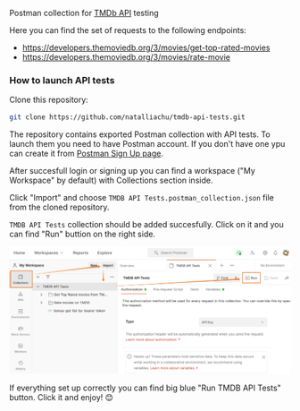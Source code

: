 Postman collection for [TMDb API](https://developers.themoviedb.org/3/) testing

Here you can find the set of requests to the following endpoints:
* https://developers.themoviedb.org/3/movies/get-top-rated-movies
* https://developers.themoviedb.org/3/movies/rate-movie 

### How to launch API tests
Clone this repository: 
```sh
git clone https://github.com/natalliachu/tmdb-api-tests.git
```

The repository contains exported Postman collection with API tests. To launch them you need to have Postman account. If you don't have one ypu can create it from [Postman Sign Up page](https://identity.getpostman.com/signup).

After succesfull login or signing up you can find a workspace ("My Workspace" by default) with Collections section inside. 

Click "Import" and choose `TMDB API Tests.postman_collection.json` file from the cloned repository.

`TMDB API Tests` collection should be added succesfully. Click on it and you can find "Run" buttion on the right side. 

![alt text](./img/run_tests.png) 

If everything set up correctly you can find big blue "Run TMDB API Tests" button. Click it and enjoy! 😊